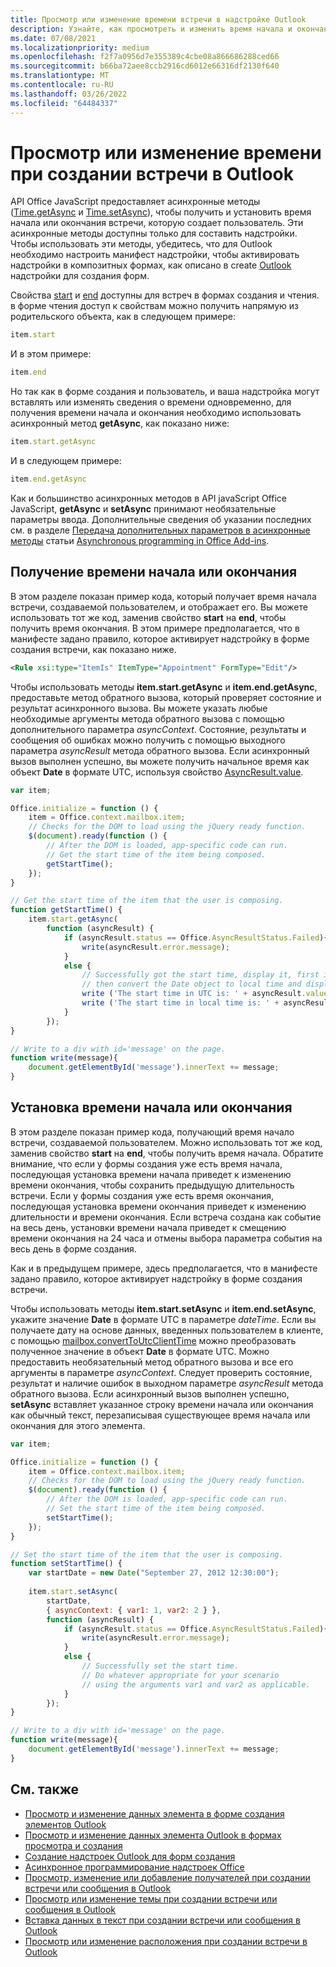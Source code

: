 ```yaml
---
title: Просмотр или изменение времени встречи в надстройке Outlook
description: Узнайте, как просмотреть и изменить время начала и окончания встречи в надстройке Outlook.
ms.date: 07/08/2021
ms.localizationpriority: medium
ms.openlocfilehash: f2f7a0956d7e355389c4cbe08a866686288ced66
ms.sourcegitcommit: b66ba72aee8ccb2916cd6012e66316df2130f640
ms.translationtype: MT
ms.contentlocale: ru-RU
ms.lasthandoff: 03/26/2022
ms.locfileid: "64484337"
---
```

# <a name="get-or-set-the-time-when-composing-an-appointment-in-outlook"></a>Просмотр или изменение времени при создании встречи в Outlook

API Office JavaScript предоставляет асинхронные методы ([Time.getAsync](/javascript/api/outlook/office.time#outlook-office-time-getasync-member(1)) и [Time.setAsync](/javascript/api/outlook/office.time#outlook-office-time-setasync-member(1))), чтобы получить и установить время начала или окончания встречи, которую создает пользователь. Эти асинхронные методы доступны только для составить надстройки. Чтобы использовать эти методы, убедитесь, что для Outlook необходимо настроить манифест надстройки, чтобы активировать надстройки в композитных формах, как описано в create [Outlook](compose-scenario.md) надстройки для создания форм.

Свойства [start](/javascript/api/requirement-sets/outlook/preview-requirement-set/office.context.mailbox.item#properties) и [end](/javascript/api/requirement-sets/outlook/preview-requirement-set/office.context.mailbox.item#properties) доступны для встреч в формах создания и чтения. в форме чтения доступ к свойствам можно получить напрямую из родительского объекта, как в следующем примере:

```js
item.start
```

И в этом примере:

```js
item.end
```

Но так как в форме создания и пользователь, и ваша надстройка могут вставлять или изменять сведения о времени одновременно, для получения времени начала и окончания необходимо использовать асинхронный метод **getAsync**, как показано ниже:

```js
item.start.getAsync
```

И в следующем примере:

```js
item.end.getAsync
```

Как и большинство асинхронных методов в API javaScript Office JavaScript, **getAsync** и **setAsync** принимают необязательные параметры ввода. Дополнительные сведения об указании последних см. в разделе [Передача дополнительных параметров в асинхронные методы](../develop/asynchronous-programming-in-office-add-ins.md#pass-optional-parameters-inline) статьи [Asynchronous programming in Office Add-ins](../develop/asynchronous-programming-in-office-add-ins.md).


## <a name="get-the-start-or-end-time"></a>Получение времени начала или окончания

В этом разделе показан пример кода, который получает время начала встречи, создаваемой пользователем, и отображает его. Вы можете использовать тот же код, заменив свойство **start** на **end**, чтобы получить время окончания. В этом примере предполагается, что в манифесте задано правило, которое активирует надстройку в форме создания встречи, как показано ниже.


```XML
<Rule xsi:type="ItemIs" ItemType="Appointment" FormType="Edit"/>

```

Чтобы использовать методы **item.start.getAsync** и **item.end.getAsync**, предоставьте метод обратного вызова, который проверяет состояние и результат асинхронного вызова. Вы можете указать любые необходимые аргументы метода обратного вызова с помощью дополнительного параметра _asyncContext_. Состояние, результаты и сообщения об ошибках можно получить с помощью выходного параметра _asyncResult_ метода обратного вызова. Если асинхронный вызов выполнен успешно, вы можете получить начальное время как объект **Date** в формате UTC, используя свойство [AsyncResult.value](/javascript/api/office/office.asyncresult#office-office-asyncresult-value-member).


```js
var item;

Office.initialize = function () {
    item = Office.context.mailbox.item;
    // Checks for the DOM to load using the jQuery ready function.
    $(document).ready(function () {
        // After the DOM is loaded, app-specific code can run.
        // Get the start time of the item being composed.
        getStartTime();
    });
}

// Get the start time of the item that the user is composing.
function getStartTime() {
    item.start.getAsync(
        function (asyncResult) {
            if (asyncResult.status == Office.AsyncResultStatus.Failed){
                write(asyncResult.error.message);
            }
            else {
                // Successfully got the start time, display it, first in UTC and 
                // then convert the Date object to local time and display that.
                write ('The start time in UTC is: ' + asyncResult.value.toString());
                write ('The start time in local time is: ' + asyncResult.value.toLocaleString());
            }
        });
}

// Write to a div with id='message' on the page.
function write(message){
    document.getElementById('message').innerText += message; 
}
```


## <a name="set-the-start-or-end-time"></a>Установка времени начала или окончания

В этом разделе показан пример кода, получающий время начало встречи, создаваемой пользователем. Можно использовать тот же код, заменив свойство **start** на **end**, чтобы получить время начала. Обратите внимание, что если у формы создания уже есть время начала, последующая установка времени начала приведет к изменению времени окончания, чтобы сохранить предыдущую длительность встречи. Если у формы создания уже есть время окончания, последующая установка времени окончания приведет к изменению длительности и времени окончания. Если встреча создана как событие на весь день, установки времени начала приведет к смещению времени окончания на 24 часа и отмены выбора параметра события на весь день в форме создания.

Как и в предыдущем примере, здесь предполагается, что в манифесте задано правило, которое активирует надстройку в форме создания встречи.

Чтобы использовать методы **item.start.setAsync** и **item.end.setAsync**, укажите значение **Date** в формате UTC в параметре _dateTime_. Если вы получаете дату на основе данных, введенных пользователем в клиенте, с помощью [mailbox.convertToUtcClientTime](/javascript/api/requirement-sets/outlook/preview-requirement-set/office.context.mailbox#methods) можно преобразовать полученное значение в объект **Date** в формате UTC. Можно предоставить необязательный метод обратного вызова и все его аргументы в параметре _asyncContext_. Следует проверить состояние, результат и наличие ошибок в выходном параметре _asyncResult_ метода обратного вызова. Если асинхронный вызов выполнен успешно, **setAsync** вставляет указанное строку времени начала или окончания как обычный текст, перезаписывая существующее время начала или окончания для этого элемента.




```js
var item;

Office.initialize = function () {
    item = Office.context.mailbox.item;
    // Checks for the DOM to load using the jQuery ready function.
    $(document).ready(function () {
        // After the DOM is loaded, app-specific code can run.
        // Set the start time of the item being composed.
        setStartTime();
    });
}

// Set the start time of the item that the user is composing.
function setStartTime() {
    var startDate = new Date("September 27, 2012 12:30:00");
    
    item.start.setAsync(
        startDate,
        { asyncContext: { var1: 1, var2: 2 } },
        function (asyncResult) {
            if (asyncResult.status == Office.AsyncResultStatus.Failed){
                write(asyncResult.error.message);
            }
            else {
                // Successfully set the start time.
                // Do whatever appropriate for your scenario
                // using the arguments var1 and var2 as applicable.
            }
        });
}

// Write to a div with id='message' on the page.
function write(message){
    document.getElementById('message').innerText += message; 
}
```


## <a name="see-also"></a>См. также

- [Просмотр и изменение данных элемента в форме создания элементов Outlook](get-and-set-item-data-in-a-compose-form.md)    
- [Просмотр и изменение данных элемента Outlook в формах просмотра и создания](item-data.md)   
- [Создание надстроек Outlook для форм создания](compose-scenario.md)    
- [Асинхронное программирование надстроек Office](../develop/asynchronous-programming-in-office-add-ins.md)
- [Просмотр, изменение или добавление получателей при создании встречи или сообщения в Outlook](get-set-or-add-recipients.md)  
- [Просмотр или изменение темы при создании встречи или сообщения в Outlook](get-or-set-the-subject.md)   
- [Вставка данных в текст при создании встречи или сообщения в Outlook](insert-data-in-the-body.md)   
- [Просмотр или изменение расположения при создании встречи в Outlook](get-or-set-the-location-of-an-appointment.md)
    
